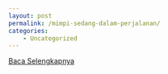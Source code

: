 ```yaml
---
layout: post
permalink: /mimpi-sedang-dalam-perjalanan/
categories:
    - Uncategorized
---
```


[Baca Selengkapnya](/07)